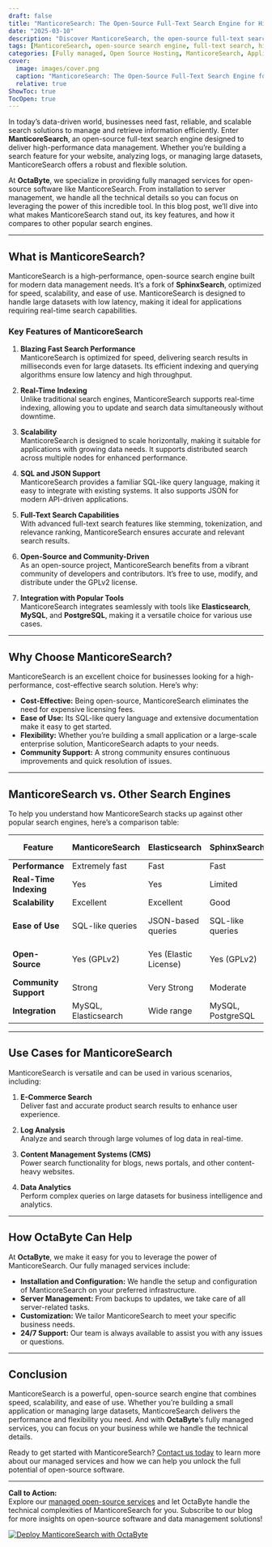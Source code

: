 ```yaml
---
draft: false
title: "ManticoreSearch: The Open-Source Full-Text Search Engine for High-Performance Data Management"
date: "2025-03-10"
description: "Discover ManticoreSearch, the open-source full-text search engine designed for high-performance data management. Learn how it compares to other search engines, its key features, and why it’s the perfect choice for businesses seeking scalable, fast, and efficient search solutions."
tags: [ManticoreSearch, open-source search engine, full-text search, high-performance search, data management, search engine comparison, open-source software, OctaByte, managed open-source services]
categories: [Fully managed, Open Source Hosting, ManticoreSearch, Applications, Search]
cover:
  image: images/cover.png
  caption: "ManticoreSearch: The Open-Source Full-Text Search Engine for High-Performance Data Management"
  relative: true
ShowToc: true
TocOpen: true
---
```



In today’s data-driven world, businesses need fast, reliable, and scalable search solutions to manage and retrieve information efficiently. Enter **ManticoreSearch**, an open-source full-text search engine designed to deliver high-performance data management. Whether you’re building a search feature for your website, analyzing logs, or managing large datasets, ManticoreSearch offers a robust and flexible solution.

At **OctaByte**, we specialize in providing fully managed services for open-source software like ManticoreSearch. From installation to server management, we handle all the technical details so you can focus on leveraging the power of this incredible tool. In this blog post, we’ll dive into what makes ManticoreSearch stand out, its key features, and how it compares to other popular search engines.

---

## What is ManticoreSearch?

ManticoreSearch is a high-performance, open-source search engine built for modern data management needs. It’s a fork of **SphinxSearch**, optimized for speed, scalability, and ease of use. ManticoreSearch is designed to handle large datasets with low latency, making it ideal for applications requiring real-time search capabilities.

### Key Features of ManticoreSearch

1. **Blazing Fast Search Performance**  
   ManticoreSearch is optimized for speed, delivering search results in milliseconds even for large datasets. Its efficient indexing and querying algorithms ensure low latency and high throughput.

2. **Real-Time Indexing**  
   Unlike traditional search engines, ManticoreSearch supports real-time indexing, allowing you to update and search data simultaneously without downtime.

3. **Scalability**  
   ManticoreSearch is designed to scale horizontally, making it suitable for applications with growing data needs. It supports distributed search across multiple nodes for enhanced performance.

4. **SQL and JSON Support**  
   ManticoreSearch provides a familiar SQL-like query language, making it easy to integrate with existing systems. It also supports JSON for modern API-driven applications.

5. **Full-Text Search Capabilities**  
   With advanced full-text search features like stemming, tokenization, and relevance ranking, ManticoreSearch ensures accurate and relevant search results.

6. **Open-Source and Community-Driven**  
   As an open-source project, ManticoreSearch benefits from a vibrant community of developers and contributors. It’s free to use, modify, and distribute under the GPLv2 license.

7. **Integration with Popular Tools**  
   ManticoreSearch integrates seamlessly with tools like **Elasticsearch**, **MySQL**, and **PostgreSQL**, making it a versatile choice for various use cases.

---

## Why Choose ManticoreSearch?

ManticoreSearch is an excellent choice for businesses looking for a high-performance, cost-effective search solution. Here’s why:

- **Cost-Effective:** Being open-source, ManticoreSearch eliminates the need for expensive licensing fees.
- **Ease of Use:** Its SQL-like query language and extensive documentation make it easy to get started.
- **Flexibility:** Whether you’re building a small application or a large-scale enterprise solution, ManticoreSearch adapts to your needs.
- **Community Support:** A strong community ensures continuous improvements and quick resolution of issues.

---

## ManticoreSearch vs. Other Search Engines

To help you understand how ManticoreSearch stacks up against other popular search engines, here’s a comparison table:

| Feature                | ManticoreSearch       | Elasticsearch         | SphinxSearch          | Apache Solr           |
|------------------------|-----------------------|-----------------------|-----------------------|-----------------------|
| **Performance**        | Extremely fast        | Fast                  | Fast                  | Moderate              |
| **Real-Time Indexing** | Yes                   | Yes                   | Limited               | Yes                   |
| **Scalability**        | Excellent             | Excellent             | Good                  | Good                  |
| **Ease of Use**        | SQL-like queries      | JSON-based queries    | SQL-like queries      | XML/JSON-based queries|
| **Open-Source**        | Yes (GPLv2)           | Yes (Elastic License) | Yes (GPLv2)           | Yes (Apache License)  |
| **Community Support**  | Strong                | Very Strong           | Moderate              | Strong                |
| **Integration**        | MySQL, Elasticsearch  | Wide range            | MySQL, PostgreSQL     | Wide range            |

---

## Use Cases for ManticoreSearch

ManticoreSearch is versatile and can be used in various scenarios, including:

1. **E-Commerce Search**  
   Deliver fast and accurate product search results to enhance user experience.

2. **Log Analysis**  
   Analyze and search through large volumes of log data in real-time.

3. **Content Management Systems (CMS)**  
   Power search functionality for blogs, news portals, and other content-heavy websites.

4. **Data Analytics**  
   Perform complex queries on large datasets for business intelligence and analytics.

---

## How OctaByte Can Help

At **OctaByte**, we make it easy for you to leverage the power of ManticoreSearch. Our fully managed services include:

- **Installation and Configuration:** We handle the setup and configuration of ManticoreSearch on your preferred infrastructure.
- **Server Management:** From backups to updates, we take care of all server-related tasks.
- **Customization:** We tailor ManticoreSearch to meet your specific business needs.
- **24/7 Support:** Our team is always available to assist you with any issues or questions.

---

## Conclusion

ManticoreSearch is a powerful, open-source search engine that combines speed, scalability, and ease of use. Whether you’re building a small application or managing large datasets, ManticoreSearch delivers the performance and flexibility you need. And with **OctaByte**’s fully managed services, you can focus on your business while we handle the technical details.

Ready to get started with ManticoreSearch? [Contact us today](https://octabyte.io) to learn more about our managed services and how we can help you unlock the full potential of open-source software.

---

**Call to Action:**  
Explore our [managed open-source services](https://octabyte.io) and let OctaByte handle the technical complexities of ManticoreSearch for you. Subscribe to our blog for more insights on open-source software and data management solutions!

[![Deploy ManticoreSearch with OctaByte](/images/deploy-on-octabyte.png)](https://octabyte.io/fully-managed-open-source-services/applications/search/manticoresearch)